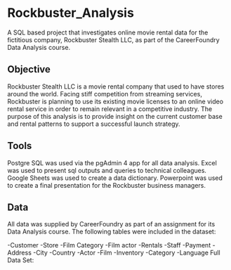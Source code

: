 # Rockbuster_Analysis
A SQL based project that investigates online movie rental data for the fictitious company, Rockbuster Stealth LLC, as part of the CareerFoundry Data Analysis course.

## Objective
Rockbuster Stealth LLC is a movie rental company that used to have stores around the world. Facing stiff competition from streaming services, Rockbuster is planning to use its existing movie licenses to an online video rental service in order to remain relevant in a competitive industry. The purpose of this analysis is to provide insight on the current customer base and rental patterns to support a successful launch strategy.

## Tools
Postgre SQL was used via the pgAdmin 4 app for all data analysis. Excel was used to present sql outputs and queries to technical colleagues. Google Sheets was used to create a data dictionary. Powerpoint was used to create a final presentation for the Rockbuster business managers.

## Data
All data was supplied by CareerFoundry as part of an assignment for its Data Analysis course. The following tables were included in the dataset:

-Customer
-Store
-Film Category
-Film actor
-Rentals
-Staff
-Payment
-Address
-City
-Country
-Actor
-Film
-Inventory
-Category
-Language
Full Data Set: 
